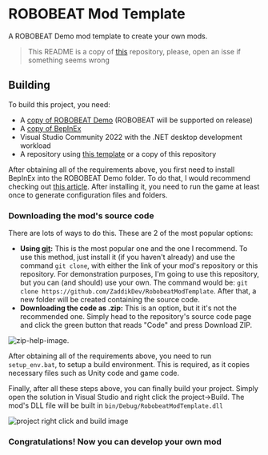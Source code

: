 # ROBOBEAT Mod Template
A ROBOBEAT Demo mod template to create your own mods.

> This README is a copy of [this](https://github.com/ZaddikDev/TrackEditorOverhaul) repository, please, open an isse if something seems wrong

## Building
To build this project, you need:
- A [copy of ROBOBEAT Demo](https://store.steampowered.com/app/1456760/ROBOBEAT/) (ROBOBEAT will be supported on release)
- A [copy of BepInEx](https://github.com/BepInEx/BepInEx/releases)
- Visual Studio Community 2022 with the .NET desktop development workload
- A repository using [this template](https://github.com/ZaddikDev/RobobeatModTemplate) or a copy of this repository

After obtaining all of the requirements above, you first need to install BepInEx into the ROBOBEAT Demo folder. To do that, I would recommend checking out [this article](https://docs.bepinex.dev/articles/user_guide/installation/index.html).
After installing it, you need to run the game at least once to generate configuration files and folders.

### Downloading the mod's source code
There are lots of ways to do this. These are 2 of the most popular options:
- **Using [git](https://git-scm.com/):** This is the most popular one and the one I recommend. To use this method, just install it (if you haven't already) and use the command `git clone`, with either the link of your mod's repository or this repository. For demonstration purposes, I'm going to use this repository, but you can (and should) use your own. The command would be: `git clone https://github.com/ZaddikDev/RobobeatModTemplate`. After that, a new folder will be created containing the source code.
- **Downloading the code as .zip:** This is an option, but it it's not the recommended one. Simply head to the repository's source code page and click the green button that reads "Code" and press Download ZIP.

![zip-help-image](https://github.com/ZaddikDev/TrackEditorOverhaul/assets/63800482/ec4f47b2-3e2e-48f1-9ba3-3c95eab6c8b0).

After obtaining all of the requirements above, you need to run `setup_env.bat`, to setup a build environment. This is required, as it copies necessary files such as Unity code and game code.

Finally, after all these steps above, you can finally build your project. Simply open the solution in Visual Studio and right click the project->Build. The mod's DLL file will be built in `bin/Debug/RobobeatModTemplate.dll`

![project right click and build image](https://github.com/ZaddikDev/RobobeatModTemplate/assets/63800482/9b050ac1-a95a-47db-9cf3-e2747d08583e)

### Congratulations! Now you can develop your own mod
